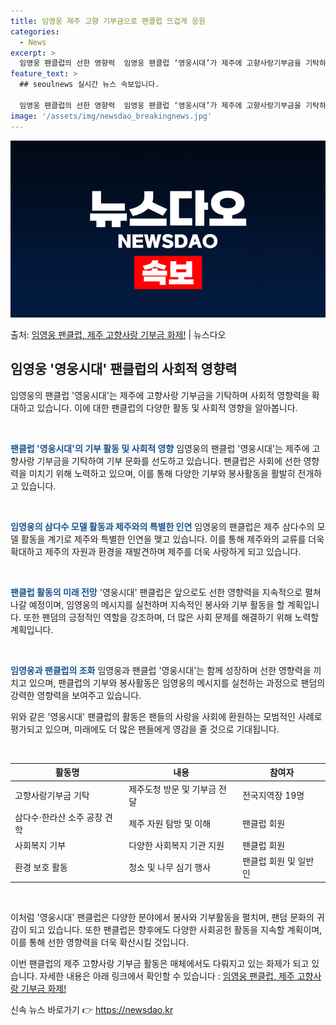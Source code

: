 ```yaml
---
title: 임영웅 제주 고향 기부금으로 팬클럽 뜨겁게 응원
categories:
  - News
excerpt: >
  임영웅 팬클럽의 선한 영향력  임영웅 팬클럽 ‘영웅시대’가 제주에 고향사랑기부금을 기탁하며 기부 문화를 선도…
feature_text: >
  ## seoulnews 실시간 뉴스 속보입니다.

  임영웅 팬클럽의 선한 영향력  임영웅 팬클럽 ‘영웅시대’가 제주에 고향사랑기부금을 기탁하며 기부 문화를 선도…
image: '/assets/img/newsdao_breakingnews.jpg'
---
```


![뉴스다오 속보](/assets/img/newsdao_breakingnews.jpg)

<p>출처: <a href="https://newsdao.kr/4616" rel="dofollow">임영웅 팬클럽, 제주 고향사랑 기부금 화제!</a> | 뉴스다오</p>

<h2 data-ke-size="size26">임영웅 '영웅시대' 팬클럽의 사회적 영향력</h2>
임영웅의 팬클럽 '영웅시대'는 제주에 고향사랑 기부금을 기탁하며 사회적 영향력을 확대하고 있습니다. 이에 대한 팬클럽의 다양한 활동 및 사회적 영향을 알아봅니다.

<p data-ke-size="size16">&nbsp;</p>
<b><span style="color: #1a5490;">팬클럽 '영웅시대'의 기부 활동 및 사회적 영향</span></b>
임영웅의 팬클럽 '영웅시대'는 제주에 고향사랑 기부금을 기탁하여 기부 문화를 선도하고 있습니다. 팬클럽은 사회에 선한 영향력을 미치기 위해 노력하고 있으며, 이를 통해 다양한 기부와 봉사활동을 활발히 전개하고 있습니다.

<p data-ke-size="size16">&nbsp;</p>
<b><span style="color: #1a5490;">임영웅의 삼다수 모델 활동과 제주와의 특별한 인연</span></b>
임영웅의 팬클럽은 제주 삼다수의 모델 활동을 계기로 제주와 특별한 인연을 맺고 있습니다. 이를 통해 제주와의 교류를 더욱 확대하고 제주의 자원과 환경을 재발견하며 제주를 더욱 사랑하게 되고 있습니다.

<p data-ke-size="size16">&nbsp;</p>
<b><span style="color: #1a5490;">팬클럽 활동의 미래 전망</span></b>
'영웅시대' 팬클럽은 앞으로도 선한 영향력을 지속적으로 펼쳐 나갈 예정이며, 임영웅의 메시지를 실천하며 지속적인 봉사와 기부 활동을 할 계획입니다. 또한 팬덤의 긍정적인 역할을 강조하며, 더 많은 사회 문제를 해결하기 위해 노력할 계획입니다.

<p data-ke-size="size16">&nbsp;</p>
<b><span style="color: #1a5490;">임영웅과 팬클럽의 조화</span></b>
임영웅과 팬클럽 '영웅시대'는 함께 성장하며 선한 영향력을 끼치고 있으며, 팬클럽의 기부와 봉사활동은 임영웅의 메시지를 실천하는 과정으로 팬덤의 강력한 영향력을 보여주고 있습니다.

위와 같은 '영웅시대' 팬클럽의 활동은 팬들의 사랑을 사회에 환원하는 모범적인 사례로 평가되고 있으며, 미래에도 더 많은 팬들에게 영감을 줄 것으로 기대됩니다.
<p data-ke-size="size16">&nbsp;</p>

<table>
	<thead>
		<tr>
			<th scope="col">활동명</th>
			<th scope="col">내용</th>
			<th scope="col">참여자</th>
		</tr>
	</thead>
	<tbody>
		<tr>
			<td>고향사랑기부금 기탁</td>
			<td>제주도청 방문 및 기부금 전달</td>
			<td>전국지역장 19명</td>
		</tr>
		<tr>
			<td>삼다수·한라산 소주 공장 견학</td>
			<td>제주 자원 탐방 및 이해</td>
			<td>팬클럽 회원</td>
		</tr>
		<tr>
			<td>사회복지 기부</td>
			<td>다양한 사회복지 기관 지원</td>
			<td>팬클럽 회원</td>
		</tr>
		<tr>
			<td>환경 보호 활동</td>
			<td>청소 및 나무 심기 행사</td>
			<td>팬클럽 회원 및 일반인</td>
		</tr>
	</tbody>
</table>
<p data-ke-size="size16">&nbsp;</p>
이처럼 '영웅시대' 팬클럽은 다양한 분야에서 봉사와 기부활동을 펼치며, 팬덤 문화의 귀감이 되고 있습니다. 또한 팬클럽은 향후에도 다양한 사회공헌 활동을 지속할 계획이며, 이를 통해 선한 영향력을 더욱 확산시킬 것입니다.

이번 팬클럽의 제주 고향사랑 기부금 활동은 매체에서도 다뤄지고 있는 화제가 되고 있습니다. 자세한 내용은 아래 링크에서 확인할 수 있습니다 : [임영웅 팬클럽, 제주 고향사랑 기부금 화제!](https://newsdao.kr/4616) 

신속 뉴스 바로가기 👉 <a href="https://newsdao.kr" rel="dofollow">https://newsdao.kr</a>


